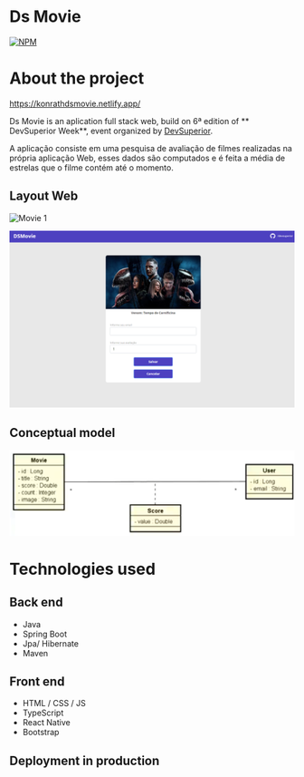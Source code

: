 # Ds Movie
[![NPM](https://img.shields.io/npm/l/react)](https://github.com/matheus-konrath/dsmovie/blob/main/LICENSE)

# About the project

https://konrathdsmovie.netlify.app/

Ds Movie is an aplication full stack web, build on 6ª edition of ** DevSuperior Week**, event organized by [DevSuperior](https://learn.devsuperior.com/).

A aplicação consiste em uma pesquisa de avaliação de filmes realizadas na própria aplicação Web, esses dados são computados e é feita a média de estrelas que o filme contém até o momento.

## Layout Web
![Movie 1](https://github.com/matheus-konrath/dsmovie/blob/main/ASSETS/cat%C3%A1logo%20filmes.png)

![Movie 2](https://github.com/matheus-konrath/dsmovie/blob/main/ASSETS/Captura%20de%20Tela.png)

## Conceptual model
![mapa](https://github.com/matheus-konrath/dsmovie/blob/main/ASSETS/ModeloConceitual.png)

# Technologies used

## Back end
- Java
- Spring Boot
- Jpa/ Hibernate
- Maven

## Front end
- HTML / CSS / JS 
- TypeScript
- React Native
- Bootstrap

## Deployment in production
